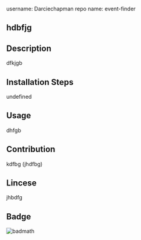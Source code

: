 
username: Darciechapman
repo name: event-finder
## hdbfjg

## Description

dfkjgb

## Installation Steps

undefined

## Usage

dhfgb

## Contribution

kdfbg (jhdfbg)

## Lincese

jhbdfg

## Badge

![badmath](https://img.shields.io/github/repo-size/Darciechapman/event-finder)


        